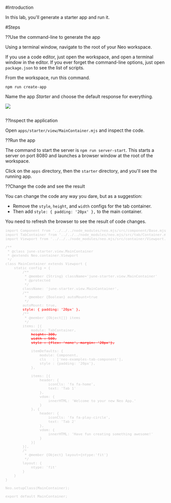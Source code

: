 #Introduction

In this lab, you'll generate a starter app and run it.

#Steps

??Use the command-line to generate the app

Using a terminal window, navigate to the root of your Neo workspace.

If you use a code editor, just open the workspace, and open a terminal
window in the editor. If you ever forget the command-line options, 
just open `package.json` to see the list of scripts.

From the workspace, run this command.

    npm run create-app

Name the app _Starter_ and choose the default response for everything.

<img src="https://s3.amazonaws.com/mjs.neo.learning.images/intro/NpmRunCreateApp.png"/>

<pre>
</pre>

??Inspect the application

Open `apps/starter/view/MainContainer.mjs` and inspect the code.

??Run the app
 
 The command to start the server is `npm run server-start`. This starts a server
 on port 8080 and launches a browser window at the root of the workspace. 

 Click on the `apps` directory, then the `starter` directory, and you'll see the
 running app.

??Change the code and see the result

You can change the code any way you dare, but as a suggestion:
- Remove the `style`, `height`, and `width` configs for the tab container. 
- Then add `style: { padding: '20px' },` to the main container. 

You need to refresh the browser to see the result of code changes.

<pre style="font-size: 80%; color:#cacaca;">
import Component from '../../../node_modules/neo.mjs/src/component/Base.mjs';
import TabContainer from '../../../node_modules/neo.mjs/src/tab/Container.mjs';
import Viewport from '../../../node_modules/neo.mjs/src/container/Viewport.mjs';

/**
 * @class june-starter.view.MainContainer
 * @extends Neo.container.Viewport
 */
class MainContainer extends Viewport {
    static config = {
        /**
         * @member {String} className='june-starter.view.MainContainer'
         * @protected
         */
        className: 'june-starter.view.MainContainer',
        /**
         * @member {Boolean} autoMount=true
         */
        autoMount: true,
        <span style="color:red;">style: { padding: '20px' },</span>
        /**
         * @member {Object[]} items
         */
        items: [{
            module: TabContainer,
            <s style="color:red;">height: 300,</s>
            <s style="color:red;">width : 500,</s>
            <s style="color:red;">style : {flex: 'none', margin: '20px'},</s>

            itemDefaults: {
                module: Component,
                cls   : ['neo-examples-tab-component'],
                style : {padding: '20px'},
            },

            items: [{
                header: {
                    iconCls: 'fa fa-home',
                    text: 'Tab 1'
                },
                vdom: {
                    innerHTML: 'Welcome to your new Neo App.'
                }
            }, {
                header: {
                    iconCls: 'fa fa-play-circle',
                    text: 'Tab 2'
                },
                vdom: {
                    innerHTML: 'Have fun creating something awesome!'
                }
            }]
        }],
        /*
         * @member {Object} layout={ntype:'fit'}
         */
        layout: {
            ntype: 'fit'
        }
    }
}

Neo.setupClass(MainContainer);

export default MainContainer;
</pre>
